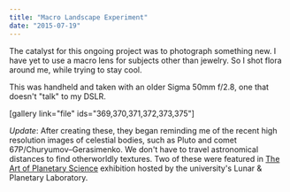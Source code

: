 ```yaml
---
title: "Macro Landscape Experiment"
date: "2015-07-19"
---
```


The catalyst for this ongoing project was to photograph something new. I have yet to use a macro lens for subjects other than jewelry. So I shot flora around me, while trying to stay cool.

This was handheld and taken with an older Sigma 50mm f/2.8, one that doesn't "talk" to my DSLR.

\[gallery link="file" ids="369,370,371,372,373,375"\]

_Update_: After creating these, they began reminding me of the recent high resolution images of celestial bodies, such as Pluto and comet 67P/Churyumov–Gerasimenko. We don't have to travel astronomical distances to find otherworldly textures. Two of these were featured in [The Art of Planetary Science](https://www.lpl.arizona.edu/art) exhibition hosted by the university's Lunar & Planetary Laboratory.

